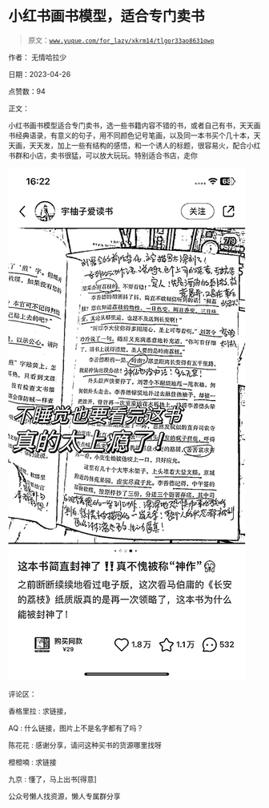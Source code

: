 # 小红书画书模型，适合专门卖书

> 原文：[`www.yuque.com/for_lazy/xkrm14/tlgor33ao8631qwp`](https://www.yuque.com/for_lazy/xkrm14/tlgor33ao8631qwp)



作者： 无情哈拉少



日期：2023-04-26



点赞数：94



正文：



小红书画书模型适合专门卖书，选一些书籍内容不错的书，或者自己有书，天天画书经典语录，有意义的句子，用不同颜色记号笔画，以及同一本书买个几十本，天天画，天天发，加上一些有结构的感悟，和一个诱人的标题，很容易火，配合小红书群和小店，卖书很猛，可以放大玩玩。特别适合书店，走你



![](img/2727881ddb2ee6728dc44a9d767c4ee0.png)  

评论区：



香格里拉 : 求链接，



AQ : 什么链接，图片上不是名字都有了吗？



陈花花 : 感谢分享，请问这种买书的货源哪里找呀



橙橙喃 : 求链接



九京 : 懂了，马上出书[得意]



公众号懒人找资源，懒人专属群分享

